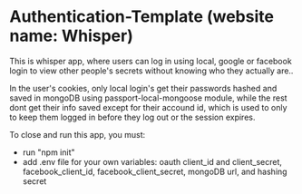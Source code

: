 # Authentication-Template (website name: Whisper)

This is whisper app, where users can log in using local, google or facebook login to 
  view other people's secrets without knowing who they actually are..
  
In the user's cookies, only local login's get their passwords hashed and saved in mongoDB using 
  passport-local-mongoose module, while the rest dont get their info saved except for their accound id, 
  which is used to only to keep them logged in before they log out or the session expires.
  
To close and run this app, you must:
- run "npm init"
- add .env file for your own variables:
    oauth client_id and client_secret, 
    facebook_client_id, facebook_client_secret, 
    mongoDB url, and hashing secret
